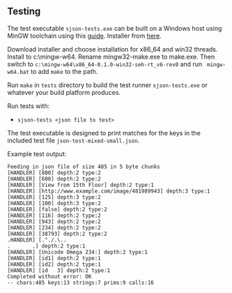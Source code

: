 ## Testing

The test executable `sjson-tests.exe` can be built on a Windows host using MinGW toolchain using this [guide](https://www.eclipse.org/4diac/documentation/html/installation/minGW.html).  Installer from [here](https://sourceforge.net/projects/mingw-w64/files/).

Download installer and choose installation for x86_64 and win32 threads. Install to c:\mingw-w64.  Rename mingw32-make.exe to make.exe.
Then switch to `c:\mingw-w64\x86_64-8.1.0-win32-seh-rt_v6-rev0` and run ` mingw-w64.bat` to add `make` to the path.

Run `make` in `tests` directory to build the test runner `sjson-tests.exe` or whatever your build platform produces.

Run tests with:

* `sjson-tests <json file to test>`

The test executable is designed to print matches for the keys in the included
test file `json-test-mixed-small.json`.

Example test output:

```
Feeding in json file of size 485 in 5 byte chunks
[HANDLER] [800] depth:2 type:2
[HANDLER] [600] depth:2 type:2
[HANDLER] [View from 15th Floor] depth:2 type:1
[HANDLER] [http://www.example.com/image/481989943] depth:3 type:1
[HANDLER] [125] depth:3 type:2
[HANDLER] [100] depth:3 type:2
[HANDLER] [false] depth:2 type:2
[HANDLER] [116] depth:2 type:2
[HANDLER] [943] depth:2 type:2
[HANDLER] [234] depth:2 type:2
[HANDLER] [38793] depth:2 type:2
.HANDLER] [."./.\..
.       .] depth:2 type:1
[HANDLER] [Unicode Omega 234:] depth:2 type:1
[HANDLER] [id1] depth:2 type:1
[HANDLER] [id2] depth:2 type:1
[HANDLER] [id   3] depth:2 type:1
Completed without error: OK
-- chars:485 keys:13 strings:7 prims:9 calls:16
```


